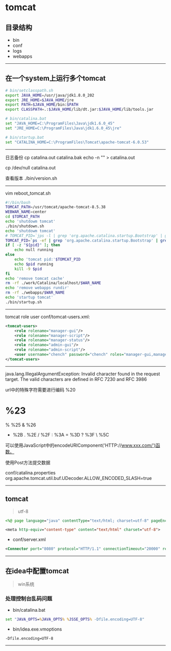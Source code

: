 # tomcat


## 目录结构
- bin
- conf
- logs
- webapps



---
## 在一个system上运行多个tomcat
```sh
# bin/setclasspath.sh
export JAVA_HOME=/usr/java/jdk1.8.0_202
export JRE_HOME=$JAVA_HOME/jre
export PATH=$JAVA_HOME/bin:$PATH
export CLASSPATH=.:$JAVA_HOME/lib/dt.jar:$JAVA_HOME/lib/tools.jar

# bin/catalina.bat
set "JAVA_HOME=C:\ProgramFiles\Java\jdk1.6.0_45"
set "JRE_HOME=C:\ProgramFiles\Java\jdk1.6.0_45\jre"

# bin/startup.bat
set "CATALINA_HOME=C:\ProgramFiles\Tomcat\apache-tomcat-6.0.53"
```

---
日志备份
cp catalina.out catalina.bak
echo -n  "" > catalina.out


cp /dev/null catalina.out


查看版本
./bin/version.sh





---
vim reboot_tomcat.sh
```sh
#!/bin/bash
TOMCAT_PATH=/usr/tomcat/apache-tomcat-8.5.38
WEBWAR_NAME=center
cd $TOMCAT_PATH
echo 'shutdowm tomcat'
./bin/shutdown.sh
echo 'shutdowm tomcat'
# TOMCAT_PID=`jps -l | grep 'org.apache.catalina.startup.Bootstrap' | grep -v grep | awk '{print $1}'`
TOMCAT_PID=`ps -ef | grep 'org.apache.catalina.startup.Bootstrap' | grep -v grep | awk '{print $2}'`
if [ -z "${pid}" ]; then
    echo null running
else
    echo 'tomcat pid:'$TOMCAT_PID
    echo $pid running
    kill -9 $pid
fi
echo 'remove tomcat cache'
rm -rf ./work/Catalina/localhost/$WAR_NAME
echo 'remove webapps rundir'
rm -rf ./webapps/$WAR_NAME
echo 'startup tomcat'
./bin/startup.sh
```
---


tomcat role user
conf/tomcat-users.xml:
```xml
<tomcat-users>
    <role rolename="manager-gui"/>
    <role rolename="manager-script"/>
    <role rolename="manager-status"/>
    <role rolename="admin-gui"/>
    <role rolename="admin-script"/>
    <user username="chench" password="chench" roles="manager-gui,manager-script,manager-status,admin-gui,admin-script"/>
</tomcat-users>
```



---
java.lang.IllegalArgumentException: Invalid character found in the request target. The valid characters are defined in RFC 7230 and RFC 3986

url中的特殊字符需要进行编码
    %20
#   %23
%   %25
&   %26
+   %2B
.   %2E
/   %2F
:   %3A
=   %3D
?   %3F
\   %5C


可以使用JavaScript中的encodeURIComponent('HTTP://www.xxx.com/')函数。

使用Post方法提交数据


conf/catalina.properties
org.apache.tomcat.util.buf.UDecoder.ALLOW_ENCODED_SLASH=true

---
## tomcat
> utf-8

```jsp
<%@ page language="java" contentType="text/html; charset=utf-8" pageEncoding="utf-8" %>

<meta http-equiv="content-type" content="text/html" charset="utf-8">
```

- conf/server.xml
```xml
<Connector port="8080" protocol="HTTP/1.1" connectionTimeout="20000" redirectPort="8443" URIEncoding="UTF-8" />
```
---

## 在idea中配置tomcat
> win系统

### 处理控制台乱码问题

- bin/catalina.bat
```bat
set "JAVA_OPTS=%JAVA_OPTS% %JSSE_OPTS% -Dfile.encoding=UTF-8"
```

- bin/idea.exe.vmoptions
```
-Dfile.encoding=UTF-8
```

---
